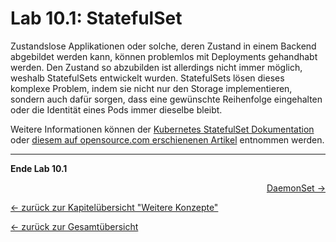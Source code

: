 # Lab 10.1: StatefulSet

Zustandslose Applikationen oder solche, deren Zustand in einem Backend abgebildet werden kann, können problemlos mit Deployments gehandhabt werden. Den Zustand so abzubilden ist allerdings nicht immer möglich, weshalb StatefulSets entwickelt wurden. StatefulSets lösen dieses komplexe Problem, indem sie nicht nur den Storage implementieren, sondern auch dafür sorgen, dass eine gewünschte Reihenfolge eingehalten oder die Identität eines Pods immer dieselbe bleibt.

Weitere Informationen können der [Kubernetes StatefulSet Dokumentation](https://kubernetes.io/docs/concepts/workloads/controllers/statefulset/) oder [diesem auf opensource.com erschienenen Artikel](https://opensource.com/article/17/2/stateful-applications) entnommen werden.

---

**Ende Lab 10.1**

<p width="100px" align="right"><a href="10_2_daemonset.md">DaemonSet →</a></p>

[← zurück zur Kapitelübersicht "Weitere Konzepte"](10_additional_concepts.md)

[← zurück zur Gesamtübersicht](../README.md)
